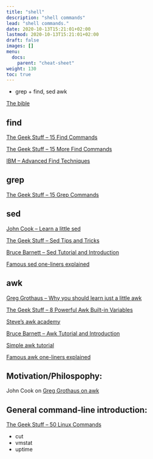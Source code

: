 ```yaml
---
title: "shell"
description: "shell commands"
lead: "shell commands."
date: 2020-10-13T15:21:01+02:00
lastmod: 2020-10-13T15:21:01+02:00
draft: false
images: []
menu:
  docs:
    parent: "cheat-sheet"
weight: 130
toc: true
---
```


* grep + find, sed awk

[The bible](https://wilsonericn.wordpress.com/2011/08/25/find-grep-sed-and-awk/amp/)

## find

[The Geek Stuff – 15 Find Commands](http://www.thegeekstuff.com/2009/03/15-practical-linux-find-command-examples/)

[The Geek Stuff – 15 More Find Commands](http://www.thegeekstuff.com/2009/06/15-practical-unix-linux-find-command-examples-part-2/)

[IBM – Advanced Find Techniques](http://www.ibm.com/developerworks/aix/library/au-unix-find.html)

## grep

[The Geek Stuff – 15 Grep Commands](http://www.thegeekstuff.com/2009/03/15-practical-unix-grep-command-examples/)

## sed

[John Cook – Learn a little sed](http://www.johndcook.com/blog/2011/04/19/learn-one-sed-command/)

[The Geek Stuff – Sed Tips and Tricks](http://www.thegeekstuff.com/tag/sed-tips-and-tricks/)

[Bruce Barnett – Sed Tutorial and Introduction](http://www.grymoire.com/Unix/Sed.html)

[Famous sed one-liners explained](http://www.catonmat.net/blog/sed-one-liners-explained-part-one/)

## awk

[Greg Grothaus – Why you should learn just a little awk](http://gregable.com/2010/09/why-you-should-know-just-little-awk.html)

[The Geek Stuff – 8 Powerful Awk Built-in Variables](http://www.thegeekstuff.com/2010/01/8-powerful-awk-built-in-variables-fs-ofs-rs-ors-nr-nf-filename-fnr/)

[Steve’s awk academy](http://www.troubleshooters.com/codecorn/awk/index.htm)

[Bruce Barnett – Awk Tutorial and Introduction](http://www.grymoire.com/Unix/Awk.html)

[Simple awk tutorial](http://www.hcs.harvard.edu/~dholland/computers/awk.html)

[Famous awk one-liners explained](http://www.catonmat.net/blog/awk-one-liners-explained-part-one/)

## Motivation/Philospophy:

John Cook on [Greg Grothaus on awk](http://www.johndcook.com/blog/2010/09/29/a-little-awk/)

## General command-line introduction:

[The Geek Stuff – 50 Linux Commands](http://www.thegeekstuff.com/2010/11/50-linux-commands/)

* cut
* vmstat
* uptime
